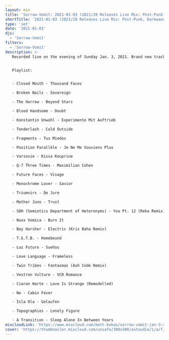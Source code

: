 ```yaml
---
layout: mix
title: 'Sorrow-Vomit: 2021-01-03 (2021/20 Releases Live Mix: Post-Punk, Darkwave, EBM, Cold Wave, Synth, Goth)'
shortTitle: '2021-01-03 (2021/20 Releases Live Mix: Post-Punk, Darkwave, EBM, Cold Wave, Synth, Goth)'
type: 'set'
date: '2021-01-03'
djs:
  - 'Sorrow-Vomit'
filters:
  - 'Sorrow-Vomit'
description: >-
   Recorded live on the evening of Sunday Jan. 3, 2021. Brand new tracks from the past few days as well as some tracks off releases from the past couple months in the genres of darkwave, post-punk, minimal wave, ebm, cold wave, goth, etc.


   Playlist:


   - Closed Mouth - Thousand Faces

   - Broken Nails - Sovereign

   - The Harrow - Beyond Stars

   - Blood Handsome - Doubt

   - Konstantin Unwohl - Experimente Mit Auftrieb

   - Tenderlash - Cold Outside

   - Fragments - Tus Miedos

   - Position Parallèle - Je Ne Me Souviens Plus

   - Varsovie - Kissa Kouprine

   - Q-7 Three Times - Maximilian Cohen

   - Future Faces - Visage

   - Monochrome Lover - Savior

   - Triumvirs - De Jure

   - Mother Juno - Trust

   - SDH (Semiotics Department of Heteronyms) - You Pt. 12 (Reka Remix)

   - Nuxx Vomica - Burn It

   - Boy Harsher - Electric (Kris Baha Remix)

   - T​.​G​.​T​.​B. - Homebound

   - Luz Futuro - Sueños

   - Love Language - Frameless

   - Twin Tribes - Fantasmas (Ash Code Remix)

   - Vestron Vulture - VCR Romance

   - Ciaran Harte - Love Is Strange (Remodelled)

   - No - Cabin Fever

   - Isla Ola - Gelaufen

   - Topographies - Lonely Figure

   - A Transition - Sleep Alone In Between Years
mixcloudLink: 'https://www.mixcloud.com/matt-kokas/sorrow-vomit-jan-3-2021-202120-releases'
cover: 'https://thumbnailer.mixcloud.com/unsafe/300x300/extaudio/1/a/f/0/0604-9486-4b47-bb01-fd06b22a2e8b'
---
```

